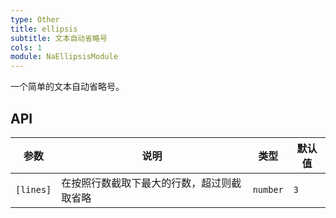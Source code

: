 ```yaml
---
type: Other
title: ellipsis
subtitle: 文本自动省略号
cols: 1
module: NaEllipsisModule
---
```


一个简单的文本自动省略号。

## API

参数 | 说明 | 类型 | 默认值
----|------|-----|------
`[lines]` | 在按照行数截取下最大的行数，超过则截取省略  | `number` | `3`
